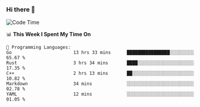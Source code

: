 ### Hi there 👋

<!--
**CrazyCollin/crazycollin** is a ✨ _special_ ✨ repository because its `README.md` (this file) appears on your GitHub profile.

Here are some ideas to get you started:

- 🔭 I’m currently working on ...
- 🌱 I’m currently learning ...
- 👯 I’m looking to collaborate on ...
- 🤔 I’m looking for help with ...
- 💬 Ask me about ...
- 📫 How to reach me: ...
- 😄 Pronouns: ...
- ⚡ Fun fact: ...
-->

<!--START_SECTION:waka-->
![Code Time](http://img.shields.io/badge/Code%20Time-269%20hrs%2013%20mins-blue)

📊 **This Week I Spent My Time On** 

```text
💬 Programming Languages: 
Go                       13 hrs 33 mins      ████████████████░░░░░░░░░   65.67 % 
Rust                     3 hrs 34 mins       ████░░░░░░░░░░░░░░░░░░░░░   17.35 % 
C++                      2 hrs 13 mins       ██░░░░░░░░░░░░░░░░░░░░░░░   10.82 % 
Markdown                 34 mins             ░░░░░░░░░░░░░░░░░░░░░░░░░   02.78 % 
YAML                     12 mins             ░░░░░░░░░░░░░░░░░░░░░░░░░   01.05 % 

```


<!--END_SECTION:waka-->
